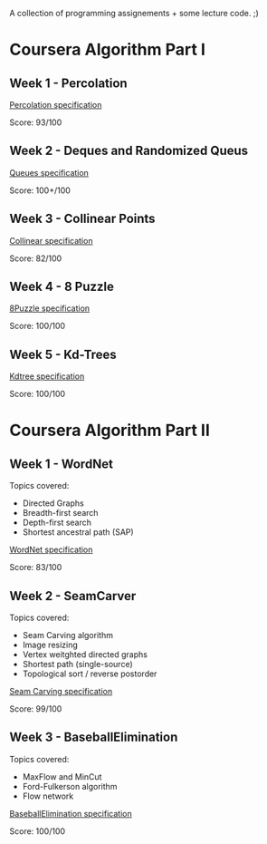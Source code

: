 A collection of programming assignements + some lecture code. ;)

# Coursera Algorithm Part I

## Week 1 - Percolation 

[Percolation specification](https://coursera.cs.princeton.edu/algs4/assignments/percolation/specification.php)

Score: 93/100

## Week 2 - Deques and Randomized Queus 

[Queues specification](https://coursera.cs.princeton.edu/algs4/assignments/queues/specification.php)

Score: 100+/100

## Week 3 - Collinear Points

[Collinear specification](https://coursera.cs.princeton.edu/algs4/assignments/collinear/specification.php)

Score: 82/100

## Week 4 - 8 Puzzle

[8Puzzle specification](https://coursera.cs.princeton.edu/algs4/assignments/8puzzle/specification.php)

Score: 100/100

## Week 5 - Kd-Trees

[Kdtree specification](https://coursera.cs.princeton.edu/algs4/assignments/kdtree/specification.php)

Score: 100/100


# Coursera Algorithm Part II

## Week 1 - WordNet

Topics covered:
 - Directed Graphs
 - Breadth-first search
 - Depth-first search
 - Shortest ancestral path (SAP)

[WordNet specification](https://coursera.cs.princeton.edu/algs4/assignments/wordnet/specification.php)

Score: 83/100

## Week 2 - SeamCarver

Topics covered:
 - Seam Carving algorithm
 - Image resizing
 - Vertex weitghted directed graphs
 - Shortest path (single-source)
 - Topological sort / reverse postorder

 [Seam Carving specification](https://coursera.cs.princeton.edu/algs4/assignments/seam/specification.php)

 Score: 99/100

## Week 3 - BaseballElimination

Topics covered:
- MaxFlow and MinCut
- Ford-Fulkerson algorithm
- Flow network

[BaseballElimination specification](https://coursera.cs.princeton.edu/algs4/assignments/baseball/specification.php)

Score: 100/100